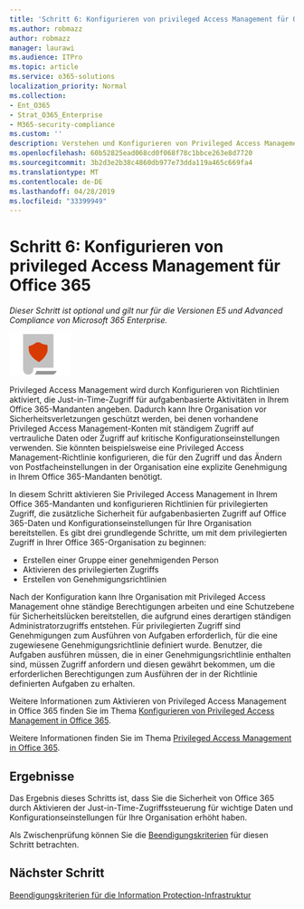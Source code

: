 ```yaml
---
title: 'Schritt 6: Konfigurieren von privileged Access Management für Office 365'
ms.author: robmazz
author: robmazz
manager: laurawi
ms.audience: ITPro
ms.topic: article
ms.service: o365-solutions
localization_priority: Normal
ms.collection:
- Ent_O365
- Strat_O365_Enterprise
- M365-security-compliance
ms.custom: ''
description: Verstehen und Konfigurieren von Privileged Access Management für Office 365.
ms.openlocfilehash: 60b52825ead068cd0f068f78c1bbce263e8d7720
ms.sourcegitcommit: 3b2d3e2b38c4860db977e73dda119a465c669fa4
ms.translationtype: MT
ms.contentlocale: de-DE
ms.lasthandoff: 04/28/2019
ms.locfileid: "33399949"
---
```

# <a name="step-6-configure-privileged-access-management-for-office-365"></a>Schritt 6: Konfigurieren von privileged Access Management für Office 365

*Dieser Schritt ist optional und gilt nur für die Versionen E5 und Advanced Compliance von Microsoft 365 Enterprise.*

![](./media/deploy-foundation-infrastructure/infoprotection_icon-small.png)

Privileged Access Management wird durch Konfigurieren von Richtlinien aktiviert, die Just-in-Time-Zugriff für aufgabenbasierte Aktivitäten in Ihrem Office 365-Mandanten angeben. Dadurch kann Ihre Organisation vor Sicherheitsverletzungen geschützt werden, bei denen vorhandene Privileged Access Management-Konten mit ständigem Zugriff auf vertrauliche Daten oder Zugriff auf kritische Konfigurationseinstellungen verwenden. Sie könnten beispielsweise eine Privileged Access Management-Richtlinie konfigurieren, die für den Zugriff und das Ändern von Postfacheinstellungen in der Organisation eine explizite Genehmigung in Ihrem Office 365-Mandanten benötigt. 

In diesem Schritt aktivieren Sie Privileged Access Management in Ihrem Office 365-Mandanten und konfigurieren Richtlinien für privilegierten Zugriff, die zusätzliche Sicherheit für aufgabenbasierten Zugriff auf Office 365-Daten und Konfigurationseinstellungen für Ihre Organisation bereitstellen. Es gibt drei grundlegende Schritte, um mit dem privilegierten Zugriff in Ihrer Office 365-Organisation zu beginnen:
- Erstellen einer Gruppe einer genehmigenden Person
- Aktivieren des privilegierten Zugriffs
- Erstellen von Genehmigungsrichtlinien

Nach der Konfiguration kann Ihre Organisation mit Privileged Access Management ohne ständige Berechtigungen arbeiten und eine Schutzebene für Sicherheitslücken bereitstellen, die aufgrund eines derartigen ständigen Administratorzugriffs entstehen. Für privilegierten Zugriff sind Genehmigungen zum Ausführen von Aufgaben erforderlich, für die eine zugewiesene Genehmigungsrichtlinie definiert wurde. Benutzer, die Aufgaben ausführen müssen, die in einer Genehmigungsrichtlinie enthalten sind, müssen Zugriff anfordern und diesen gewährt bekommen, um die erforderlichen Berechtigungen zum Ausführen der in der Richtlinie definierten Aufgaben zu erhalten.

Weitere Informationen zum Aktivieren von Privileged Access Management in Office 365 finden Sie im Thema [Konfigurieren von Privileged Access Management in Office 365](https://docs.microsoft.com/office365/securitycompliance/privileged-access-management-configuration).

Weitere Informationen finden Sie im Thema [Privileged Access Management in Office 365](https://docs.microsoft.com/office365/securitycompliance/privileged-access-management-overview).

## <a name="results"></a>Ergebnisse

Das Ergebnis dieses Schritts ist, dass Sie die Sicherheit von Office 365 durch Aktivieren der Just-in-Time-Zugriffssteuerung für wichtige Daten und Konfigurationseinstellungen für Ihre Organisation erhöht haben.

Als Zwischenprüfung können Sie die [Beendigungskriterien](infoprotect-exit-criteria.md#crit-infoprotect-step6) für diesen Schritt betrachten.

## <a name="next-step"></a>Nächster Schritt

[Beendigungskriterien für die Information Protection-Infrastruktur](infoprotect-exit-criteria.md)